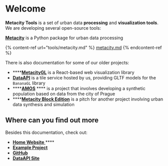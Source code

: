 # Welcome

**Metacity Tools** is a set of urban data **processing** and **visualization tools**. We are developing several open-source tools:

[**Metacity**](tools/metacity.md) is a Python package for urban data processing

{% content-ref url="tools/metacity.md" %}
[metacity.md](tools/metacity.md)
{% endcontent-ref %}

There is also documentation for some of our older projects:

* ****[**MetacityGL**](archives/metacitygl/) is a React-based web visualization library
* [**DataAPI**](archives/dataapi/) is a tile service hosted by us, providing GLTF models for the `BananaGL` library
* ****[**AMOS**](archives/amos/) **** is a project that involves developing a synthetic population based on data from the city of Prague
* ****[**Metacity Block Edition**](archives/blocks/) is a pitch for another project involving urban data synthesis and simulation

## Where can you find out more

Besides this documentation, check out:

* [**Home Website** ](https://metacity.cc)****
* ****[**Example Project**](https://demo.metacity.cc)****
* ****[**GitHub**](https://github.com/metacitytools)****
* ****[**DataAPI Site**](https://api.metacity.cc)****

